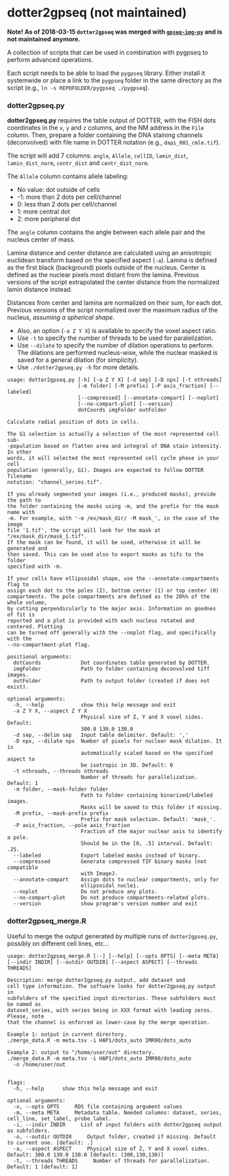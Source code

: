 dotter2gpseq (not maintained)
=============

**Note! As of 2018-03-15 `dotter2gpseq` was merged with [`gpseq-img-py`](http://github.com/ggirelli/gpseq-img-py) and is not maintained anymore.**

A collection of scripts that can be used in combination with pygpseq to perform advanced operations.

Each script needs to be able to load the `pygpseq` library. Either install it systemwide or place a link to the `pygpseq` folder in the same directory as the script (e.g., `ln -s REPOFOLDER/pygpseq ./pygpseq`).

### dotter2gpseq.py

**dotter2gpseq.py** requires the table output of DOTTER, with the FISH dots coordinates in the `x`, `y` and `z` columns, and the NM address in the `File` column. Then, prepare a folder containing the DNA staining channels (deconvolved) with file name in DOTTER notation (e.g., `dapi_001_cmle.tif`).

The script will add 7 columns: `angle`, `Allele`, `cellID`, `lamin_dist`, `lamin_dist_norm`, `centr_dist` and `centr_dist_norm`.

The `Allele` column contains allele labeling:

- No value: dot outside of cells
- -1: more than 2 dots per cell/channel
- 0: less than 2 dots per cell/channel
- 1: more central dot
- 2: more peripheral dot

The `angle` column contains the angle between each allele pair and the nucleus center of mass.

Lamina distance and center distance are calculated using an anisotropic euclidean transform based on the specified aspect (`-a`). Lamina is defined as the first black (background) pixels outside of the nucleus. Center is defined as the nuclear pixels most distant from the lamina. Previous versions of the script extrapolated the center distance from the normalized lamin distance instead.

Distances from center and lamina are normalized on their sum, for each dot. Previous versions of the script normalized over the maximum radius of the nucleus, *assuming a spherical shape*.

* Also, an option (`-a Z Y X`) is available to specify the voxel aspect ratio.
* Use `-t` to specify the number of threads to be used for paralelization.
* Use `--dilate` to specify the number of dilation operations to perform. The dilations are performed nucleus-wise, while the nuclear masked is saved for a general dilation (for simplicity).
* Use `./dotter2gpseq.py -h` for more details.

```
usage: dotter2gpseq.py [-h] [-a Z Y X] [-d sep] [-D npx] [-t nthreads]
                       [-m folder] [-M prefix] [-P axis_fraction] [--labeled]
                       [--compressed] [--annotate-compart] [--noplot]
                       [--no-compart-plot] [--version]
                       dotCoords imgFolder outFolder

Calculate radial position of dots in cells.

The G1 selection is actually a selection of the most represented cell sub-
-population based on flatten area and integral of DNA stain intensity. In other
words, it will selected the most represented cell cycle phase in your cell
population (generally, G1). Images are expected to follow DOTTER filename
notation: "channel_series.tif".

If you already segmented your images (i.e., produced masks), provide the path to
the folder containing the masks using -m, and the prefix for the mask name with
-m. For example, with '-m /ex/mask_dir/ -M mask_', in the case of the image
file '1.tif', the script will look for the mask at "/ex/mask_dir/mask_1.tif".
If the mask can be found, it will be used, otherwise it will be generated and
then saved. This can be used also to export masks as tifs to the folder
specified with -m.

If your cells have ellipsoidal shape, use the --annotate-compartments flag to
assign each dot to the poles (2), bottom center (1) or top center (0)
compartments. The pole compartments are defined as the 20%% of the whole volume,
by cutting perpendicularly to the major axis. Information on goodnes of fit is
reported and a plot is provided with each nucleus rotated and centered. Plotting
can be turned off generally with the --noplot flag, and specifically with the
--no-compartment-plot flag.

positional arguments:
  dotCoords             Dot coordinates table generated by DOTTER.
  imgFolder             Path to folder containing deconvolved tiff images.
  outFolder             Path to output folder (created if does not exist).

optional arguments:
  -h, --help            show this help message and exit
  -a Z Y X, --aspect Z Y X
                        Physical size of Z, Y and X voxel sides. Default:
                        300.0 130.0 130.0
  -d sep, --delim sep   Input table delimiter. Default: ','
  -D npx, --dilate npx  Number of pixels for nuclear mask dilation. It is
                        automatically scaled based on the specified aspect to
                        be isotropic in 3D. Default: 0
  -t nthreads, --threads nthreads
                        Number of threads for parallelization. Default: 1
  -m folder, --mask-folder folder
                        Path to folder containing binarized/labeled images.
                        Masks will be saved to this folder if missing.
  -M prefix, --mask-prefix prefix
                        Prefix for mask selection. Default: 'mask_'.
  -P axis_fraction, --pole axis_fraction
                        Fraction of the major nuclear axis to identify a pole.
                        Should be in the [0, .5] interval. Default: .25.
  --labeled             Export labeled masks instead of binary.
  --compressed          Generate compressed TIF binary masks (not compatible
                        with ImageJ.
  --annotate-compart    Assign dots to nuclear compartments, only for
                        ellipsoidal nuclei.
  --noplot              Do not produce any plots.
  --no-compart-plot     Do not produce compartments-related plots.
  --version             show program's version number and exit
```

### dotter2gpseq_merge.R

Useful to merge the output generated by multiple runs of `dotter2gpseq.py`, possibly on different cell lines, etc...

```
usage: dotter2gpseq_merge.R [--] [--help] [--opts OPTS] [--meta META] [--indir INDIR] [--outdir OUTDIR] [--aspect ASPECT] [--threads THREADS] 

Description: merge dotter2gpseq.py output, add dataset and
cell type information. The software looks for dotter2gpseq.py output in
subfolders of the specified input directories. These subfolders must be named as
dataset_series, with series being in XXX format with leading zeros. Please, note
that the channel is enforced as lower-case by the merge operation.

Example 1: output in current directory.
./merge_data.R -m meta.tsv -i HAP1/dots_auto IMR90/dots_auto

Example 2: output to "/home/user/out" directory.
./merge_data.R -m meta.tsv -i HAP1/dots_auto IMR90/dots_auto
  -o /home/user/out


flags:
  -h, --help      show this help message and exit

optional arguments:
  -x, --opts OPTS     RDS file containing argument values
  -m, --meta META     Metadata table. Needed columns: dataset, series, cell_line, set_label, probe_label.
  -i, --indir INDIR     List of input folders with dotter2gpseq output as subfolders.
  -o, --outdir OUTDIR     Output folder, created if missing. Default to current one. [default: .]
  -a, --aspect ASPECT     Physical size of Z, Y and X voxel sides. Default: 300.0 130.0 130.0 [default: (300,130,130)]
  -t, --threads THREADS     Number of threads for parallelization. Default: 1 [default: 1]
```
